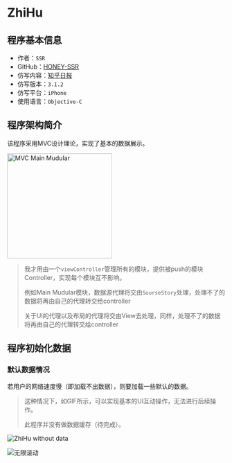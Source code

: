 # ZhiHu

## 程序基本信息

- 作者：`SSR`
- GitHub：[HONEY-SSR](https://github.com/HONEY-SSR)
- 仿写内容：[知乎日报](https://github.com/HONEY-SSR/ZhiHu)
- 仿写版本：`3.1.2`
- 仿写平台：`iPhone`
- 使用语言：`Objective-C`

## 程序架构简介

该程序采用MVC设计理论，实现了基本的数据展示。

<img width="242" alt="MVC Main Mudular" src="https://user-images.githubusercontent.com/88606535/151107954-1743a3cd-9b87-46db-9bf2-98071e7945d8.png">

> 我才用由一个`viewController`管理所有的模块，提供被push的模块Controller，实现每个模块互不影响。
>
> 例如Main Mudular模块，数据源代理将交由`SourseStory`处理，处理不了的数据将再由自己的代理转交给controller
>
> 关于UI的代理以及布局的代理将交由View去处理，同样，处理不了的数据将再由自己的代理转交给controller
>

## 程序初始化数据

### 默认数据情况

若用户的网络速度慢（即加载不出数据），则要加载一些默认的数据。



>这种情况下，如GIF所示，可以实现基本的UI互动操作，无法进行后续操作。
>
>此程序并没有做数据缓存（待完成）。
>
>


![ZhiHu without data](https://user-images.githubusercontent.com/88606535/151108498-3a237618-9e6a-4f82-8c2f-3ca81387d5d7.gif)













![无限滚动](https://user-images.githubusercontent.com/88606535/151112103-ca370c9b-64bb-462f-856e-d31ef204360a.gif)
